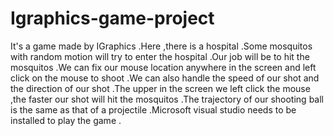 # Igraphics-game-project
It's a game made by IGraphics .Here ,there is a hospital .Some mosquitos with random motion will try to enter the hospital .Our job will be 
to hit the mosquitos .We can fix our mouse location anywhere in the screen and left click on the mouse to shoot .We can also handle the 
speed of our shot and the direction of our shot .The upper in the screen we left click the mouse ,the faster our shot will hit the 
mosquitos .The trajectory of our shooting ball is the same as that of a projectile .Microsoft visual studio  needs to be 
installed to play the game .

